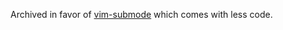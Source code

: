 Archived in favor of [vim-submode](https://github.com/lacygoill/vim-submode) which comes with less code.

